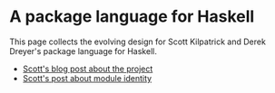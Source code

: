# A package language for Haskell



This page collects the evolving design for Scott Kilpatrick and Derek Dreyer's package language for Haskell.


- [ Scott's blog post about the project](http://skilpat.tumblr.com/post/9411500320/a-modular-package-language-for-haskell)
- [ Scott's post about module identity](http://skilpat.tumblr.com/post/11145611552/module-identity-and-equivalence-in-haskell)
